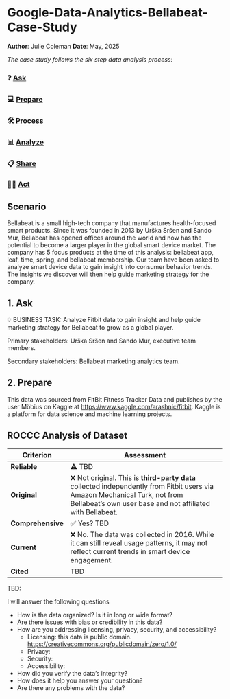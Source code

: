 # Google-Data-Analytics-Bellabeat-Case-Study

**Author**: Julie Coleman
**Date**: May, 2025

_The case study follows the six step data analysis process:_

### ❓ [Ask](#1-ask)
### 💻 [Prepare](#2-prepare)
### 🛠 [Process](#3-process)
### 📊 [Analyze](#4-analyze)
### 📋 [Share](#5-share)
### 🧗‍♀️ [Act](#6-act)

## Scenario
Bellabeat is a small high-tech company that manufactures health-focused smart products. Since it was founded in 2013 by Urška Sršen and Sando Mur, Bellabeat has opened offices around the world and now has the potential to become a larger player in the global smart device market. The company has 5 focus products at the time of this analysis: bellabeat app, leaf, time, spring, and bellabeat membership. Our team have been asked to analyze smart device data to gain insight into  consumer behavior trends. The insights we discover will then help guide marketing strategy for the company. 

## 1. Ask
💡 BUSINESS TASK: Analyze Fitbit data to gain insight and help guide marketing strategy for Bellabeat to grow as a global player.

Primary stakeholders: Urška Sršen and Sando Mur, executive team members.

Secondary stakeholders: Bellabeat marketing analytics team.

## 2. Prepare 
This data was sourced from FitBit Fitness Tracker Data and publishes by the user Möbius on Kaggle at https://www.kaggle.com/arashnic/fitbit. Kaggle is a platform for data science and machine learning projects.

## ROCCC Analysis of Dataset

| **Criterion**      | **Assessment**                                                                                                                                       |
|--------------------|------------------------------------------------------------------------------------------------------------------------------------------------------|
| **Reliable**       | ⚠️ TBD                             |
| **Original**       | ❌ Not original. This is **third-party data** collected independently from Fitbit users via Amazon Mechanical Turk, not from Bellabeat’s own user base and not affiliated with Bellabeat.             |
| **Comprehensive**  | ✅ Yes? TBD      |
| **Current**        | ❌ No. The data was collected in 2016. While it can still reveal usage patterns, it may not reflect current trends in smart device engagement.         |
| **Cited**          | TBD         |

TBD:

I will answer the following questions
- How is the data organized? Is it in long or wide format?
- Are there issues with bias or credibility in this data? 
- How are you addressing licensing, privacy, security, and accessibility?
  - Licensing: this data is public domain. https://creativecommons.org/publicdomain/zero/1.0/
  - Privacy:
  - Security:
  - Accessibility:
- How did you verify the data’s integrity?
- How does it help you answer your question?
- Are there any problems with the data?
